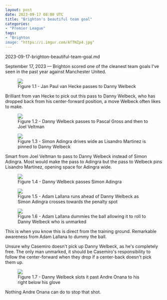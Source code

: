 ```yaml
---
layout: post
date: 2023-09-17 08:00 UTC
title: "Brighton's beautiful team goal"
categories:
- "Premier League"
tags:
- "Brighton
image: "https://i.imgur.com/AfTNZp4.jpg"
---
```


2023-09-17-brighton-beautiful-team-goal.md

September 17, 2023 — Brighton scored one of the cleanest team goals I've seen in the past year against Manchester United. 


<figure>
    <img src="https://i.imgur.com/ZDfJghh.jpg">
    <figcaption>Figure 1.1 - Jan Paul van Hecke passes to Danny Welbeck</figcaption>
</figure> 

Brilliant from van Hecke to pick out this pass to Danny Welbeck, who has dropped back from his center-forward position, a move Welbeck often likes to make. 

<figure>
    <img src="https://i.imgur.com/y2d5e8A.jpg">
    <figcaption>Figure 1.2 - Danny Welbeck passes to Pascal Gross and then to Joel Veltman</figcaption>
</figure> 

<figure>
    <img src="https://i.imgur.com/LTkktkN.jpg">
    <figcaption>Figure 1.3 - Simon Adingra drives wide as Lisandro Martinez is pinned to Danny Welbeck</figcaption>
</figure> 

Smart from Joel Veltman to pass to Danny Welbeck instead of Simon Adingra. Most would make the pass to Adingra but the pass to Welbeck pins Lisandro Martinez, opening space for Adingra wide.

<figure>
    <img src="https://i.imgur.com/iAwBzcI.jpg">
    <figcaption>Figure 1.4 - Danny Welbeck passes Simon Adingra</figcaption>
</figure> 

<figure>
    <img src="https://i.imgur.com/M9wxFG6.jpg">
    <figcaption>Figure 1.5 - Adam Lallana runs ahead of Danny Welbeck as Simon Adingra crosses towards the penalty spot</figcaption>
</figure> 

<figure>
    <img src="https://i.imgur.com/AfTNZp4.jpg">
    <figcaption>Figure 1.6 - Adam Lallana dummies the ball allowing it to roll to Danny Welbeck who is unmarked</figcaption>
</figure> 

This is when you know this is direct from the training ground. Remarkable awareness from Adam Lallana to dummy the ball. 

Unsure why Casemiro doesn't pick up Danny Welbeck, as he's completely free. The only man unmarked, it should be Casemiro's responsibility to follow the center-forward when they drop if a center-back doesn't pick them up. 

<figure>
    <img src="https://i.imgur.com/trzFL9A.jpg">
    <figcaption>Figure 1.7 - Danny Welbeck slots it past Andre Onana to his right below his glove</figcaption>
</figure> 

Nothing Andre Onana can do to stop that shot.   
